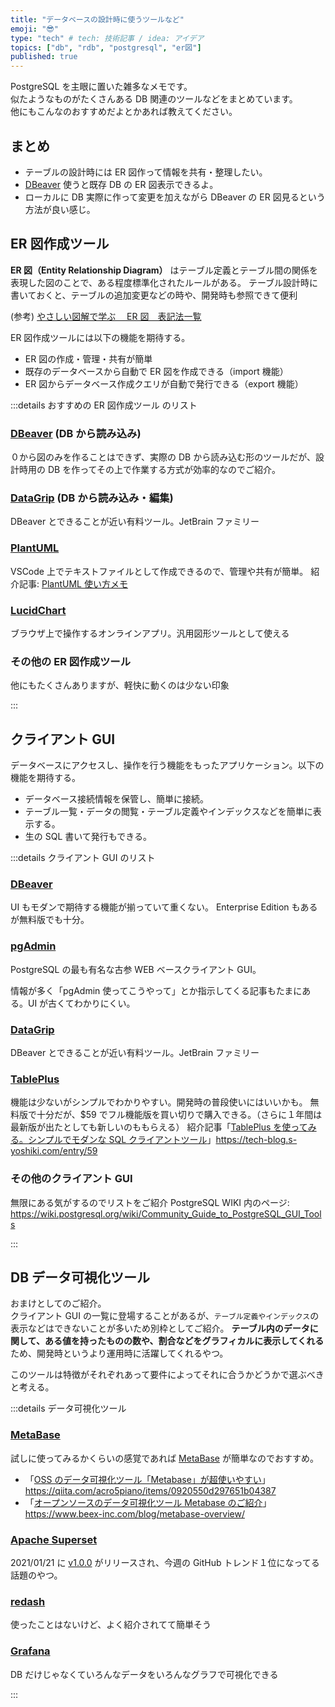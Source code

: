 ```yaml
---
title: "データベースの設計時に使うツールなど"
emoji: "😎"
type: "tech" # tech: 技術記事 / idea: アイデア
topics: ["db", "rdb", "postgresql", "er図"]
published: true
---
```


PostgreSQL を主眼に置いた雑多なメモです。  
似たようなものがたくさんある DB 関連のツールなどをまとめています。  
他にもこんなのおすすめだよとかあれば教えてください。

## まとめ

- テーブルの設計時には ER 図作って情報を共有・整理したい。
- [DBeaver](https://dbeaver.io/) 使うと既存 DB の ER 図表示できるよ。
- ローカルに DB 実際に作って変更を加えながら DBeaver の ER 図見るという方法が良い感じ。

## ER 図作成ツール

**ER 図（Entity Relationship Diagram）** はテーブル定義とテーブル間の関係を表現した図のことで、ある程度標準化されたルールがある。
テーブル設計時に書いておくと、テーブルの追加変更などの時や、開発時も参照できて便利

(参考) [やさしい図解で学ぶ　 ER 図　表記法一覧](https://qiita.com/ramuneru/items/32fbf3032b625f71b69d)

ER 図作成ツールには以下の機能を期待する。

- ER 図の作成・管理・共有が簡単
- 既存のデータベースから自動で ER 図を作成できる（import 機能）
- ER 図からデータベース作成クエリが自動で発行できる（export 機能）

:::details おすすめの ER 図作成ツール のリスト

### [DBeaver](https://dbeaver.io/) (DB から読み込み)

０から図のみを作ることはできず、実際の DB から読み込む形のツールだが、設計時用の DB を作ってその上で作業する方式が効率的なのでご紹介。

### [DataGrip](https://www.jetbrains.com/datagrip/) (DB から読み込み・編集)

DBeaver とできることが近い有料ツール。JetBrain ファミリー

### [PlantUML](https://plantuml.com/)

VSCode 上でテキストファイルとして作成できるので、管理や共有が簡単。
紹介記事: [PlantUML 使い方メモ](https://qiita.com/opengl-8080/items/98c510b8ca060bdd2ea3)

### [LucidChart](https://www.lucidchart.com/pages/ja/examples/ER-diagram-tool)

ブラウザ上で操作するオンラインアプリ。汎用図形ツールとして使える

### その他の ER 図作成ツール

他にもたくさんありますが、軽快に動くのは少ない印象

:::

## クライアント GUI

データベースにアクセスし、操作を行う機能をもったアプリケーション。以下の機能を期待する。

- データベース接続情報を保管し、簡単に接続。
- テーブル一覧・データの閲覧・テーブル定義やインデックスなどを簡単に表示する。
- 生の SQL 書いて発行もできる。

:::details クライアント GUI のリスト

### [DBeaver](https://dbeaver.io/)

UI もモダンで期待する機能が揃っていて重くない。
Enterprise Edition もあるが無料版でも十分。

### [pgAdmin](https://www.pgadmin.org/)

PostgreSQL の最も有名な古参 WEB ベースクライアント GUI。

情報が多く「pgAdmin 使ってこうやって」とか指示してくる記事もたまにある。UI が古くてわかりにくい。

### [DataGrip](https://www.jetbrains.com/datagrip/)

DBeaver とできることが近い有料ツール。JetBrain ファミリー

### [TablePlus](https://tableplus.com/)

機能は少ないがシンプルでわかりやすい。開発時の普段使いにはいいかも。
無料版で十分だが、$59 でフル機能版を買い切りで購入できる。（さらに１年間は最新版が出たとしても新しいのももらえる）
紹介記事「[TablePlus を使ってみる。シンプルでモダンな SQL クライアントツール](https://tech-blog.s-yoshiki.com/entry/59)」<https://tech-blog.s-yoshiki.com/entry/59>

### その他のクライアント GUI

無限にある気がするのでリストをご紹介
PostgreSQL WIKI 内のページ: <https://wiki.postgresql.org/wiki/Community_Guide_to_PostgreSQL_GUI_Tools>

:::

## DB データ可視化ツール

おまけとしてのご紹介。  
クライアント GUI の一覧に登場することがあるが、`テーブル定義やインデックス`の表示などはできないことが多いため別枠としてご紹介。
**テーブル内のデータに関して、ある値を持ったものの数や、割合などをグラフィカルに表示してくれる** ため、開発時というより運用時に活躍してくれるやつ。

このツールは特徴がそれぞれあって要件によってそれに合うかどうかで選ぶべきと考える。

:::details データ可視化ツール

### [MetaBase](https://www.metabase.com/)

試しに使ってみるかくらいの感覚であれば [MetaBase](https://www.metabase.com/) が簡単なのでおすすめ。

- 「[OSS のデータ可視化ツール「Metabase」が超使いやすい](https://qiita.com/acro5piano/items/0920550d297651b04387)」<https://qiita.com/acro5piano/items/0920550d297651b04387>
- 「[オープンソースのデータ可視化ツール Metabase のご紹介](https://www.beex-inc.com/blog/metabase-overview/)」<https://www.beex-inc.com/blog/metabase-overview/>

### [Apache Superset](https://superset.apache.org/)

2021/01/21 に [v1.0.0](https://github.com/apache/superset/tree/master/RELEASING/release-notes-1-0) がリリースされ、今週の GitHub トレンド１位になってる話題のやつ。

### [redash](https://redash.io/)

使ったことはないけど、よく紹介されてて簡単そう

### [Grafana](https://grafana.com/)

DB だけじゃなくていろんなデータをいろんなグラフで可視化できる

:::
